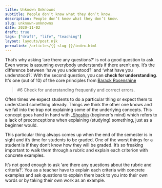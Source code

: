 ```yaml
---
title: Unknown Unknowns
subtitle: People don’t know what they don’t know. 
description: People don’t know what they don’t know. 
slug: unknown-unknowns
date: 2020-11-02
draft: true
tags: ["draft", "life", "teaching"]
layout: layouts/post.njk
permalink: /articles/{{ slug }}/index.html
---
```



That’s why asking ‘are there any questions?’ is not a good question to ask. Even worse is assuming everybody understands if there aren’t any. It’s the difference between ‘have you understood?’ and ‘what have you understood?’. With the second question, you can **check for understanding**. It's one (out of 10) of the core principles from [Barack Rosenshine](https://www.goodreads.com/book/show/44056942-rosenshine-s-principles-in-action)

> #6 Check for understanding frequently and correct errors.

Often times we expect students to do a particular thing or expect them to understand something already. Things we think the other one knows and we fall into the trap not explaining some of the underlying concepts. This concept goes hand in hand with _[Shoshin](https://en.wikipedia.org/wiki/Shoshin) (beginner's mind) which refers to a lack of preconceptions when explaining (studying) something, just as a beginner would.

This particular thing always comes up when the end of the semester is in sight and it’s time for students to be graded. One of the worst things for a student is if they don’t know how they will be graded. It’s so freaking important to walk them through a rubric and explain each criterion with concrete examples.

It’s not good enough to ask ‘are there any questions about the rubric and criteria?’. You as a teacher have to explain each criteria with concrete examples and ask questions to explain them back to you into their own words or by taking their own work as an example.
